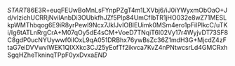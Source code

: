 $START$86E3R+euqFEUwBoMnLsFYnpPZgT4m1LXVbj6/iJ0iYWyxmObOaO+Jd/vIzichUCRRjNvilAnbDi3OUbkfhJZf5Plp84UmCfIbTR1jHO032e8wZ71MESLkpWMThbqog6E9iR8yrPewI9Ncx7JklJvIOBlEUimk0MSm4ero1pFilPlkcC/uTKi/Ig6tATLnRrgCrA+M07qOy5dE4sCM+VoeD7TNqiT6l02Vy17r4WyjvDT73SF8C8gdP0ucNYUywwf0iIOxL9qA051DRBhx76ywBsZc36Z1mdH3G+MjcdZ4zFtaG7eiDVVwvlWEK1QIXXkc3CJ25yEofTf2ikvca7KvZ4nPNtwcsrLd4GMCRxhSgqHZheTkninqTPpF0yxDvxa$END$